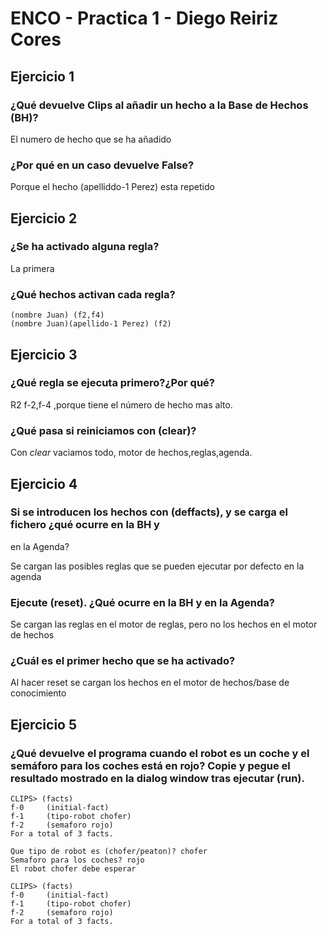 # ENCO - Practica 1 - Diego Reiriz Cores 

## Ejercicio 1

### ¿Qué devuelve Clips al añadir un hecho a la Base de Hechos (BH)?

El numero de hecho que se ha añadido

### ¿Por qué en un caso devuelve False? 

Porque el hecho (apelliddo-1 Perez) esta repetido


## Ejercicio 2

### ¿Se ha activado alguna regla?

La primera

### ¿Qué hechos activan cada regla?

	(nombre Juan) (f2,f4)
	(nombre Juan)(apellido-1 Perez) (f2)

## Ejercicio 3

### ¿Qué regla se ejecuta primero?¿Por qué? 

R2 f-2,f-4 ,porque tiene el número de hecho mas alto.

### ¿Qué pasa si reiniciamos con (clear)? 

Con *clear* vaciamos todo, motor de hechos,reglas,agenda.

## Ejercicio 4

### Si se introducen los hechos con (deffacts), y se carga el fichero ¿qué ocurre en la BH y
en la Agenda?

Se cargan las posibles reglas que se pueden ejecutar por defecto en la agenda

### Ejecute (reset). ¿Qué ocurre en la BH y en la Agenda? 

Se cargan las reglas en el motor de reglas, pero no los hechos en el motor de hechos

### ¿Cuál es el primer hecho que se ha activado? 

Al hacer reset se cargan los hechos en el motor de hechos/base de conocimiento

## Ejercicio 5

### ¿Qué devuelve el programa cuando el robot es un coche y el semáforo para los coches está en rojo? Copie y pegue el resultado mostrado en la dialog window tras ejecutar (run). 

	CLIPS> (facts)
	f-0     (initial-fact)
	f-1     (tipo-robot chofer)
	f-2     (semaforo rojo)
	For a total of 3 facts.

	Que tipo de robot es (chofer/peaton)? chofer
	Semaforo para los coches? rojo
	El robot chofer debe esperar

	CLIPS> (facts)
	f-0     (initial-fact)
	f-1     (tipo-robot chofer)
	f-2     (semaforo rojo)
	For a total of 3 facts.

